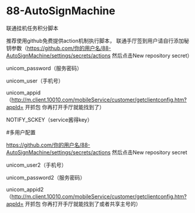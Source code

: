# 88-AutoSignMachine

 联通挂机任务积分脚本

推荐使用github免费提供action机制执行脚本， 联通手厅签到用户请自行添加秘钥参数（https://github.com/你的用户名/88-AutoSignMachine/settings/secrets/actions 然后点击New repository secret）

unicom_password（服务密码）

unicom_user（手机号）

unicom_appid（http://m.client.10010.com/mobileService/customer/getclientconfig.htm?appId= 开抓包 你再打开手厅就能找到了）

NOTIFY_SCKEY（service酱得key）


#多用户配置

https://github.com/你的用户名/88-AutoSignMachine/settings/secrets/actions 然后点击New repository secret

unicom_user2（手机号）

unicom_password2（服务密码）

unicom_appid2（http://m.client.10010.com/mobileService/customer/getclientconfig.htm?appId= 开抓包 你再打开手厅就能找到了或者共享主号的）
